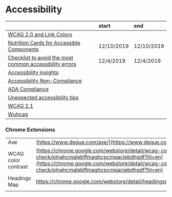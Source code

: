 # Accessibility

|  | start | end |
| :--- | :--- | :--- |
| [WCAG 2.0 and Link Colors](https://webaim.org/blog/wcag-2-0-and-link-colors/) |  |  |
| [Nutrition Cards for Accessible Components](https://davatron5000.github.io/a11y-nutrition-cards) | 12/10/2019 | 12/10/2019 |
| [Checklist to avoid the most common accessibility errors](https://www.brucelawson.co.uk/2019/checklist-to-avoid-the-most-common-accessibility-errors/) | 12/4/2019 | 12/4/2019 |
| [Accessibility insights](https://accessibilityinsights.io/) |  |  |
| [Accessibility Non-Compliance](https://www.telerik.com/blogs/so-youre-being-sued-for-accessibility-non-compliance) |  |  |
| [ADA Compliance](https://www.interactiveaccessibility.com/services/ada-compliance) |  |  |
| [Unexpected accessibility tips](https://www.cjcid.com/articles/unexpected-a11y-tips/) |  |  |
| [WCAG 2.1](https://www.w3.org/TR/WCAG21/) |  |  |
| [Wuhcag](https://www.wuhcag.com/wcag-checklist/) |  |  |

### Chrome Extensions

|  |  |
| :--- | :--- |
| Axe | [https://www.deque.com/axe/](https://www.deque.com/axe/) |
| WCAG color contrast | [https://chrome.google.com/webstore/detail/wcag-color-contrast-check/plnahcmalebffmaghcpcmpaciebdhgdf?hl=en](https://chrome.google.com/webstore/detail/wcag-color-contrast-check/plnahcmalebffmaghcpcmpaciebdhgdf?hl=en) |
| Headings Map | https://chrome.google.com/webstore/detail/headingsmap/flbjommegcjonpdmenkdiocclhjacmbi |
|  |  |

